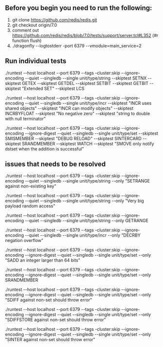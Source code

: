 
## Before you begin you need to run the following:
1. git clone https://github.com/redis/redis.git
2. git checkout origin/7.0
3. comment out https://github.com/redis/redis/blob/7.0/tests/support/server.tcl#L352 (#r function flush)
4. ./dragonfly --logtostderr  -port 6379 --vmodule=main_service=2

## Run individual tests

./runtest --host localhost --port 6379 --tags -cluster:skip --ignore-encoding --quiet --singledb --single unit/type/string --skiptest SETNX --skiptest GETEX --skiptest GETDEL --skiptest SETBIT --skiptest GETBIT --skiptest "Extended SET" --skiptest LCS 

./runtest --host localhost --port 6379 --tags -cluster:skip --ignore-encoding --quiet --singledb --single unit/type/incr --skiptest "INCR uses shared objects" --skiptest "INCR can modify objects" --skiptest INCRBYFLOAT --skiptest "No negative zero" --skiptest "string to double with null terminator"

./runtest --host localhost --port 6379 --tags -cluster:skip --ignore-encoding --ignore-digest --quiet --singledb --single unit/type/set --skiptest SMISMEMBER --skiptest "DEBUG RELOAD" --skiptest SINTERCARD --skiptest SRANDMEMBER --skiptest WATCH --skiptest "SMOVE only notify dstset when the addition is successful"






## issues that needs to be resolved
./runtest --host localhost --port 6379 --tags -cluster:skip --ignore-encoding --quiet --singledb --single unit/type/string --only "SETRANGE against non-existing key"

./runtest --host localhost --port 6379 --tags -cluster:skip --ignore-encoding --quiet --singledb --single unit/type/string --only "Very big payload random access"

./runtest --host localhost --port 6379 --tags -cluster:skip --ignore-encoding --quiet --singledb --single unit/type/string --only GETRANGE

./runtest --host localhost --port 6379 --tags -cluster:skip --ignore-encoding --quiet --singledb --single unit/type/incr --only "DECRBY negation overflow"

./runtest --host localhost --port 6379 --tags -cluster:skip --ignore-encoding --ignore-digest --quiet --singledb --single unit/type/set --only "SADD an integer larger than 64 bits"

./runtest --host localhost --port 6379 --tags -cluster:skip --ignore-encoding --ignore-digest --quiet --singledb --single unit/type/set --only SRANDMEMBER

./runtest --host localhost --port 6379 --tags -cluster:skip --ignore-encoding --ignore-digest --quiet --singledb --single unit/type/set --only "SDIFF against non-set should throw error"

./runtest --host localhost --port 6379 --tags -cluster:skip --ignore-encoding --ignore-digest --quiet --singledb --single unit/type/set --only "SDIFFSTORE against non-set should throw error"

./runtest --host localhost --port 6379 --tags -cluster:skip --ignore-encoding --ignore-digest --quiet --singledb --single unit/type/set --only "SINTER against non-set should throw error"